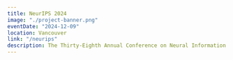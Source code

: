 ```yaml
---
title: NeurIPS 2024
image: "./project-banner.png"
eventDate: "2024-12-09"
location: Vancouver
link: "/neurips"
description: The Thirty-Eighth Annual Conference on Neural Information Processing Systems, will be held at the Vancouver Convention Center.
---
```

